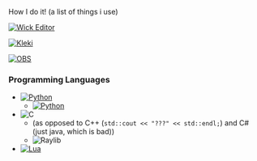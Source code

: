 How I do it! (a list of things i use)
<!--![Static Badge](https://img.shields.io/badge/a-1-4c2)
![Static Badge](https://img.shields.io/badge/a-1-0bf)
![Static Badge](https://img.shields.io/badge/a-1-f33)-->

[![Wick Editor](https://img.shields.io/badge/flash-wick%20editor-0d7)](https://wickeditor.com)

[![Kleki](https://img.shields.io/badge/paint-kleki-37d)](https://kleki.com)

[![OBS](https://img.shields.io/badge/record-obs-000)](https://obsproject.org)

<!--davinci resolve (by blackmagicdesign)-->

### Programming Languages

- [![Python](https://img.shields.io/badge/python-000)](https://python.org)
  - [![Python](https://img.shields.io/badge/game%20library-pygame-000)](https://pyga.me)
- ![C](https://img.shields.io/badge/c-000)
  - (as opposed to C++ (`std::cout << "???" << std::endl;`) and C# (just java, which is bad))
  - ![Raylib](https://img.shields.io/badge/game%20library-raylib-000)
- [![Lua](https://img.shields.io/badge/lua-000)](https://lua.org)
<!--javascript crystal ruby elm smalltalk löve elixir haskell https://lovr.org/-->
<!--lmms.io bfxr.net-->
